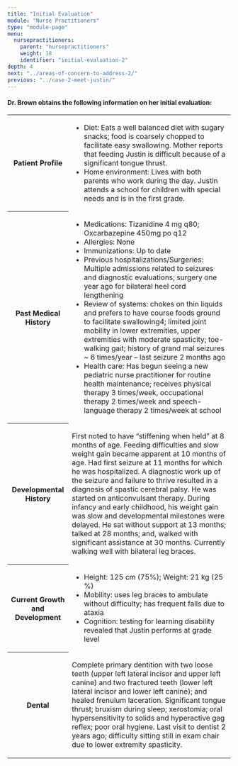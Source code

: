 ```yaml
---
title: "Initial Evaluation"
module: "Nurse Practitioners"
type: "module-page"
menu:
  nursepractitioners:
    parent: "nursepractitioners"
    weight: 18
    identifier: "initial-evaluation-2"
depth: 4
next: "../areas-of-concern-to-address-2/"
previous: "../case-2-meet-justin/"
---
```

<div class="pageblock gray_header"><h4>Dr. Brown obtains the following information on her initial evaluation:</h4>
<table>
<tr>
<th>Patient Profile
</th>
<td>
<ul>
<li>Diet: Eats a well balanced diet with sugary snacks; food is coarsely chopped to facilitate easy swallowing.  Mother reports that feeding Justin is difficult because of a significant tongue thrust.</li>
<li>Home environment:  Lives with both parents who work during the day.  Justin attends a school for children with special needs and is in the first grade. </li>
</ul>
</td>
</tr>
<tr>
<th>Past Medical History
</th>
<td>
<ul>
<li>Medications: Tizanidine 4 mg q80; Oxcarbazepine 450mg po q12</li>
<li>Allergies: None</li>
<li>Immunizations: Up to date </li>
<li>Previous hospitalizations/Surgeries: Multiple admissions related to seizures and diagnostic evaluations; surgery one year ago for bilateral heel cord lengthening</li>
<li>Review of systems:  chokes on thin liquids and prefers to have course foods ground to facilitate swallowing4; limited joint mobility in lower extremities, upper extremities with moderate spasticity; toe-walking gait; history of grand mal seizures ~ 6 times/year – last seizure 2 months ago</li>
<li>Health care:  Has begun seeing a new pediatric nurse practitioner for routine health maintenance; receives physical therapy 3 times/week, occupational therapy 2 times/week and speech-language therapy 2 times/week at school</li>
</ul>
</td>
</tr>
<tr>
<th>Developmental History
</th>
<td>
<p>First noted to have “stiffening when held” at 8 months of age. Feeding difficulties and slow weight gain became apparent at 10 months of age. Had first seizure at 11 months for which he was hospitalized. A diagnostic work up of the seizure and failure to thrive resulted in a diagnosis of spastic cerebral palsy.  He was started on anticonvulsant therapy. During infancy and early childhood, his weight gain was slow and developmental milestones were delayed. He sat without support at 13 months; talked at 28 months; and, walked with significant assistance at 30 months. Currently walking well with bilateral leg braces.</p>
</td>
</tr>
<tr>
<th>Current Growth and Development</th>
<td>
<ul>
<li>Height:  125 cm (75%); Weight: 21 kg (25 %)</li>
<li>Mobility:  uses leg braces to ambulate without difficulty; has frequent falls due to ataxia</li>
<li>Cognition:  testing for learning disability revealed that Justin performs at grade level</li>
</ul>
</td>
</tr><tr>
<th>Dental
</th>
<td>
<p>Complete primary dentition with two loose teeth (upper left lateral incisor and upper left canine) and two fractured teeth (lower left lateral incisor and lower left canine); and healed frenulum laceration. Significant tongue thrust; bruxism during sleep; xerostomia; oral hypersensitivity to solids and hyperactive gag reflex; poor oral hygiene.  Last visit to dentist 2 years ago; difficulty sitting still in exam chair due to lower extremity spasticity. </p>
</td>
</tr>
</table>
</div>